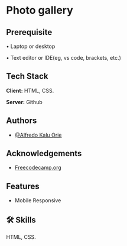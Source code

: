 

# Photo gallery 

<!--A page that serves as reference for a topic


## Objective:

To build an app that is functionally similar to https://technical-documentation-page.freecodecamp.rocks-->

## Prerequisite

• Laptop or desktop

• Text editor or IDE(eg, vs code, brackets, etc.)

## Tech Stack

**Client:** HTML, CSS.

**Server:** Github


<!--## Screenshots

![App Screenshot](https://i.postimg.cc/c1DDB7qG/285843152-335584972065344-8635541701505350891-n.jpg)-->

<!--
## Demo

https://xclusivfred.github.io/Product-landing-page/-->


## Authors

- [@Alfredo Kalu Orie](https://www.github.com/xclusivfred)


## Acknowledgements

 - [Freecodecamp.org](https://freecodecamp.org/)

## Features

- Mobile Responsive


## 🛠 Skills
HTML, CSS.
